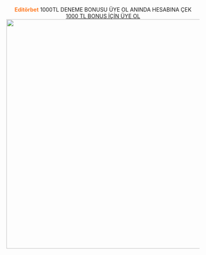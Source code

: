 <center><div class="fixed-banner"
    onclick="if(event.target.tagName !== 'A') window.open('https://edtbt.ink/2NY9r5', '_blank');"
    style="cursor: pointer;">
    <strong style="color: #ff7b25;">Editörbet</strong> 1000TL DENEME BONUSU ÜYE OL ANINDA HESABINA ÇEK
    <a href="https://edtbt.ink/2NY9r5" target="_blank" rel="noopener noreferrer" class="fixed-banner-btn">
<br>        <span style="white-space: nowrap;">1000 TL BONUS İÇİN ÜYE OL</span>
    </a>
</div>


<img src="https://resmim.net/cdn/2025/06/10/ToXltH.jpg" alt="" width="600" height="600">

</center>
